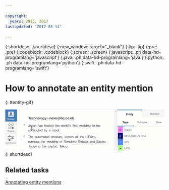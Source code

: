 ```yaml
---

copyright:
  years: 2015, 2017
lastupdated: "2017-08-14"

---
```


{:shortdesc: .shortdesc}
{:new_window: target="_blank"}
{:tip: .tip}
{:pre: .pre}
{:codeblock: .codeblock}
{:screen: .screen}
{:javascript: .ph data-hd-programlang='javascript'}
{:java: .ph data-hd-programlang='java'}
{:python: .ph data-hd-programlang='python'}
{:swift: .ph data-hd-programlang='swift'}

# How to annotate an entity mention
{: #entity-gif}

![Shows a user click the word Japan, then choose GPE from the entity types list.](images/annotate-mention1.gif)
{: shortdesc}

## Related tasks

[Annotating entity mentions](/docs/services/knowledge-studio/user-guide.html#wks_haentity)
